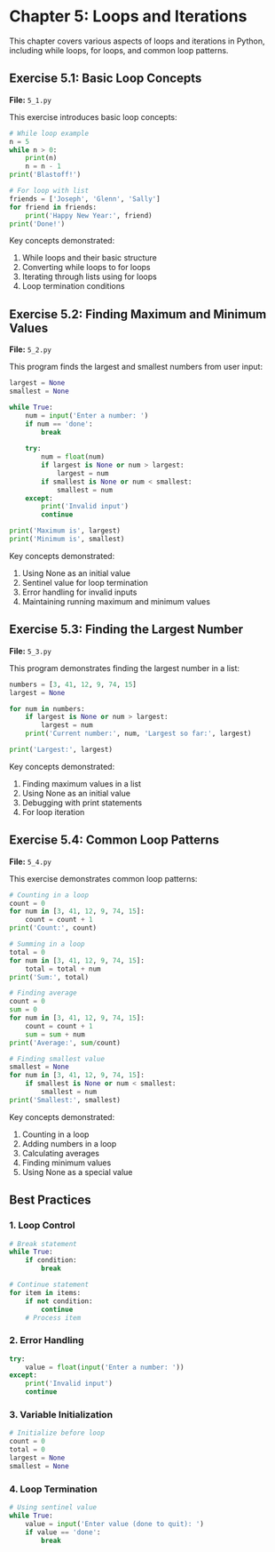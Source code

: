 # Chapter 5: Loops and Iterations

This chapter covers various aspects of loops and iterations in Python, including while loops, for loops, and common loop patterns.

## Exercise 5.1: Basic Loop Concepts
**File:** `5_1.py`

This exercise introduces basic loop concepts:

```python
# While loop example
n = 5
while n > 0:
    print(n)
    n = n - 1
print('Blastoff!')

# For loop with list
friends = ['Joseph', 'Glenn', 'Sally']
for friend in friends:
    print('Happy New Year:', friend)
print('Done!')
```

Key concepts demonstrated:
1. While loops and their basic structure
2. Converting while loops to for loops
3. Iterating through lists using for loops
4. Loop termination conditions

## Exercise 5.2: Finding Maximum and Minimum Values
**File:** `5_2.py`

This program finds the largest and smallest numbers from user input:

```python
largest = None
smallest = None

while True:
    num = input('Enter a number: ')
    if num == 'done':
        break
    
    try:
        num = float(num)
        if largest is None or num > largest:
            largest = num
        if smallest is None or num < smallest:
            smallest = num
    except:
        print('Invalid input')
        continue

print('Maximum is', largest)
print('Minimum is', smallest)
```

Key concepts demonstrated:
1. Using None as an initial value
2. Sentinel value for loop termination
3. Error handling for invalid inputs
4. Maintaining running maximum and minimum values

## Exercise 5.3: Finding the Largest Number
**File:** `5_3.py`

This program demonstrates finding the largest number in a list:

```python
numbers = [3, 41, 12, 9, 74, 15]
largest = None

for num in numbers:
    if largest is None or num > largest:
        largest = num
    print('Current number:', num, 'Largest so far:', largest)

print('Largest:', largest)
```

Key concepts demonstrated:
1. Finding maximum values in a list
2. Using None as an initial value
3. Debugging with print statements
4. For loop iteration

## Exercise 5.4: Common Loop Patterns
**File:** `5_4.py`

This exercise demonstrates common loop patterns:

```python
# Counting in a loop
count = 0
for num in [3, 41, 12, 9, 74, 15]:
    count = count + 1
print('Count:', count)

# Summing in a loop
total = 0
for num in [3, 41, 12, 9, 74, 15]:
    total = total + num
print('Sum:', total)

# Finding average
count = 0
sum = 0
for num in [3, 41, 12, 9, 74, 15]:
    count = count + 1
    sum = sum + num
print('Average:', sum/count)

# Finding smallest value
smallest = None
for num in [3, 41, 12, 9, 74, 15]:
    if smallest is None or num < smallest:
        smallest = num
print('Smallest:', smallest)
```

Key concepts demonstrated:
1. Counting in a loop
2. Adding numbers in a loop
3. Calculating averages
4. Finding minimum values
5. Using None as a special value

## Best Practices

### 1. Loop Control
```python
# Break statement
while True:
    if condition:
        break

# Continue statement
for item in items:
    if not condition:
        continue
    # Process item
```

### 2. Error Handling
```python
try:
    value = float(input('Enter a number: '))
except:
    print('Invalid input')
    continue
```

### 3. Variable Initialization
```python
# Initialize before loop
count = 0
total = 0
largest = None
smallest = None
```

### 4. Loop Termination
```python
# Using sentinel value
while True:
    value = input('Enter value (done to quit): ')
    if value == 'done':
        break
``` 